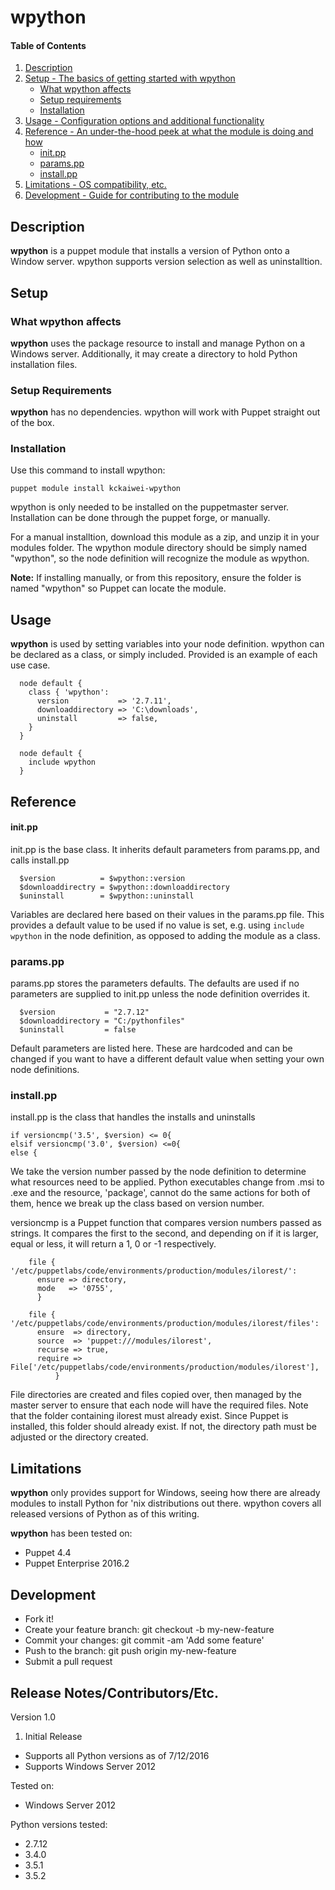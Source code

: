 # wpython

#### Table of Contents

1. [Description](#description)
1. [Setup - The basics of getting started with wpython](#setup)
    * [What wpython affects](#what-wpython-affects)
    * [Setup requirements](#setup-requirements)
    * [Installation](#installation)
1. [Usage - Configuration options and additional functionality](#usage)
1. [Reference - An under-the-hood peek at what the module is doing and how](#reference)
    * [init.pp](#initpp)
    * [params.pp](#paramspp)
    * [install.pp](#installpp)
1. [Limitations - OS compatibility, etc.](#limitations)
1. [Development - Guide for contributing to the module](#development)

## Description

**wpython** is a puppet module that installs a version of Python onto a Window server. wpython supports version selection as well as uninstalltion.

## Setup

### What wpython affects

**wpython** uses the package resource to install and manage Python on a Windows server. Additionally, it may create a directory to hold Python installation files.

### Setup Requirements

**wpython** has no dependencies. wpython will work with Puppet straight out of the box.

### Installation

Use this command to install wpython:

`puppet module install kckaiwei-wpython`

wpython is only needed to be installed on the puppetmaster server. Installation can be done through the puppet forge, or manually.

For a manual installtion, download this module as a zip, and unzip it in your modules folder. The wpython module directory should be simply named "wpython", so the node definition will recognize the module as wpython.

**Note:** If installing manually, or from this repository, ensure the folder is named "wpython" so Puppet can locate the module.

## Usage

**wpython** is used by setting variables into your node definition. wpython can be declared as a class, or simply included. Provided is an example of each use case.

```puppet
  node default {
    class { 'wpython':
      version           => '2.7.11',
      downloaddirectory => 'C:\downloads',
      uninstall         => false,
    }
  }
  
  node default {
    include wpython
  }
```

## Reference

#### init.pp

init.pp is the base class. It inherits default parameters from params.pp, and calls install.pp

```puppet
  $version          = $wpython::version
  $downloaddirectry = $wpython::downloaddirectory
  $uninstall        = $wpython::uninstall
```
Variables are declared here based on their values in the params.pp file. This provides a default value to be used if no value is set, e.g. using `include wpython` in the node definition, as opposed to adding the module as a class.

### params.pp

params.pp stores the parameters defaults. The defaults are used if no parameters are supplied to init.pp unless the node definition overrides it.

```puppet
  $version           = "2.7.12"
  $downloaddirectory = "C:/pythonfiles"
  $uninstall         = false
```
Default parameters are listed here. These are hardcoded and can be changed if you want to have a different default value when setting your own node definitions.

### install.pp

install.pp is the class that handles the installs and uninstalls

```puppet
if versioncmp('3.5', $version) <= 0{
elsif versioncmp('3.0', $version) <=0{
else {
```
We take the version number passed by the node definition to determine what resources need to be applied. Python executables change from .msi to .exe and the resource, 'package', cannot do the same actions for both of them, hence we break up the class based on version number.

versioncmp is a Puppet function that compares version numbers passed as strings. It compares the first to the second, and depending on if it is larger, equal or less, it will return a 1, 0 or -1 respectively. 

```puppet
    file { '/etc/puppetlabs/code/environments/production/modules/ilorest/':
      ensure => directory,
      mode   => '0755',
  	  }

    file { '/etc/puppetlabs/code/environments/production/modules/ilorest/files':
      ensure  => directory,
      source  => 'puppet:///modules/ilorest',
      recurse => true,
      require => File['/etc/puppetlabs/code/environments/production/modules/ilorest'],
          }
```
File directories are created and files copied over, then managed by the master server to ensure that each node will have the required files. Note that the folder containing ilorest must already exist. Since Puppet is installed, this folder should already exist. If not, the directory path must be adjusted or the directory created.


## Limitations

**wpython** only provides support for Windows, seeing how there are already modules to install Python for 'nix distributions out there. wpython covers all released versions of Python as of this writing.

**wpython** has been tested on:
* Puppet 4.4
* Puppet Enterprise 2016.2

## Development

* Fork it!
* Create your feature branch: git checkout -b my-new-feature
* Commit your changes: git commit -am 'Add some feature'
* Push to the branch: git push origin my-new-feature
* Submit a pull request

## Release Notes/Contributors/Etc.

Version 1.0

1. Initial Release
  * Supports all Python versions as of 7/12/2016
  * Supports Windows Server 2012

Tested on:
* Windows Server 2012

Python versions tested:
* 2.7.12
* 3.4.0
* 3.5.1
* 3.5.2
